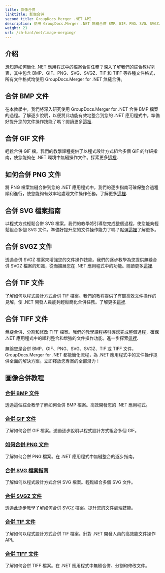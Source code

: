 ```yaml
---
title: 影像合併
linktitle: 影像合併
second_title: GroupDocs.Merger .NET API
description: 使用 GroupDocs.Merger .NET 無縫合併 BMP、GIF、PNG、SVG、SVGZ、TIF 和 TIFF 檔案。將文件操作有效地整合到您的 .NET 應用程式中。
weight: 21
url: /zh-hant/net/image-merging/
---
```

## 介紹

想知道如何簡化 .NET 應用程式中的檔案合併任務？深入了解我們的綜合教程列表，其中包含 BMP、GIF、PNG、SVG、SVGZ、TIF 和 TIFF 等各種文件格式，所有文件格式均使用 GroupDocs.Merger for .NET 無縫合併。

## 合併 BMP 文件

在本教學中，我們將深入研究使用 GroupDocs.Merger for .NET 合併 BMP 檔案的過程。了解逐步說明，以便將此功能有效地整合到您的 .NET 應用程式中。準備好提升您的文件操作技能了嗎？閱讀更多[這裡](./merge-bmp-files/).

## 合併 GIF 文件

輕鬆合併 GIF 檔。我們的教學課程提供了以程式設計方式組合多個 GIF 的詳細指南，使您能夠在 .NET 環境中無縫操作文件。探索更多[這裡](./merging-gif-files/).

## 如何合併 PNG 文件

將 PNG 檔案無縫合併到您的 .NET 應用程式中。我們的逐步指南可確保整合過程順利進行，使您能夠有效率地處理文件操作任務。了解更多[這裡](./how-to-merge-png-files/).

## 合併 SVG 檔案指南

以程式方式輕鬆合併 SVG 檔案。我們的教學將引導您完成整個過程，使您能夠輕鬆組合多個 SVG 文件。準備好提升您的文件操作能力了嗎？點選[這裡](./guide-merging-svg-files/)了解更多。

## 合併 SVGZ 文件

透過合併 SVGZ 檔案來增強您的文件操作技能。我們的逐步教學為您提供無縫合併 SVGZ 檔案的知識，從而擴展您在 .NET 應用程式中的功能。閱讀更多[這裡](./merging-svgz-files/).

## 合併 TIF 文件

了解如何以程式設計方式合併 TIF 檔案。我們的教程提供了有關高效文件操作的見解，使 .NET 開發人員能夠輕鬆簡化合併任務。了解更多[這裡](./merge-tif-files/).

## 合併 TIFF 文件

無縫合併、分割和修改 TIFF 檔案。我們的教學課程將引導您完成整個過程，確保 .NET 應用程式中的順利整合和增強的文件操作功能。進一步探索[這裡](./merging-tiff-files/).

無論您是合併 BMP、GIF、PNG、SVG、SVGZ、TIF 或 TIFF 文件，GroupDocs.Merger for .NET 都能簡化流程，為 .NET 應用程式中的文件操作提供全面的解決方案。立即釋放您專案的全部潛力！
## 圖像合併教程
### [合併 BMP 文件](./merge-bmp-files/)
透過這個綜合教學了解如何合併 BMP 檔案。高效開發您的 .NET 應用程式。
### [合併 GIF 文件](./merging-gif-files/)
了解如何合併 GIF 檔案。透過逐步說明以程式設計方式組合多個 GIF。
### [如何合併 PNG 文件](./how-to-merge-png-files/)
了解如何合併 PNG 檔案。在 .NET 應用程式中無縫整合的逐步指南。
### [合併 SVG 檔案指南](./guide-merging-svg-files/)
了解如何以程式設計方式合併 SVG 檔案。輕鬆組合多個 SVG 文件。
### [合併 SVGZ 文件](./merging-svgz-files/)
透過此逐步教學了解如何合併 SVGZ 檔案。提升您的文件處理技能。
### [合併 TIF 文件](./merge-tif-files/)
了解如何以程式設計方式合併 TIF 檔案。針對 .NET 開發人員的高效能文件操作 API。
### [合併 TIFF 文件](./merging-tiff-files/)
了解如何合併 TIFF 檔案。在 .NET 應用程式中無縫合併、分割和修改文件。